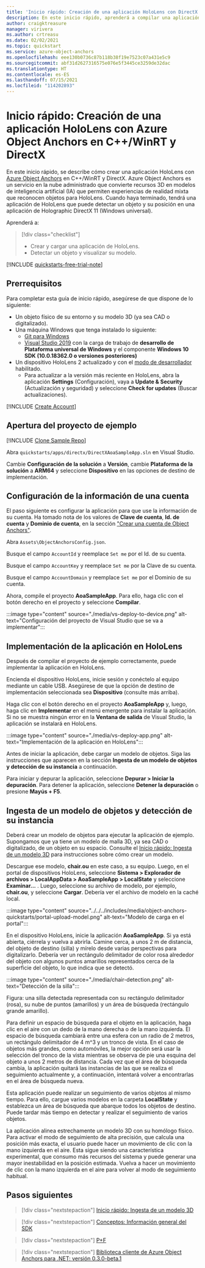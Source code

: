```yaml
---
title: 'Inicio rápido: Creación de una aplicación HoloLens con DirectX'
description: En este inicio rápido, aprenderá a compilar una aplicación HoloLens con Object Anchors.
author: craigktreasure
manager: virivera
ms.author: crtreasu
ms.date: 02/02/2021
ms.topic: quickstart
ms.service: azure-object-anchors
ms.openlocfilehash: eee130b0736c87b118b38f19e7523c07a431e5c9
ms.sourcegitcommit: abf31d2627316575e076e5f3445ce3259de32dac
ms.translationtype: HT
ms.contentlocale: es-ES
ms.lasthandoff: 07/15/2021
ms.locfileid: "114202893"
---
```

# <a name="quickstart-create-a-hololens-app-with-azure-object-anchors-in-cwinrt-and-directx"></a>Inicio rápido: Creación de una aplicación HoloLens con Azure Object Anchors en C++/WinRT y DirectX

En este inicio rápido, se describe cómo crear una aplicación HoloLens con [Azure Object Anchors](../overview.md) en C++/WinRT y DirectX. Azure Object Anchors es un servicio en la nube administrado que convierte recursos 3D en modelos de inteligencia artificial (IA) que permiten experiencias de realidad mixta que reconocen objetos para HoloLens. Cuando haya terminado, tendrá una aplicación de HoloLens que puede detectar un objeto y su posición en una aplicación de Holographic DirectX 11 (Windows universal).

Aprenderá a:

> [!div class="checklist"]
> * Crear y cargar una aplicación de HoloLens.
> * Detectar un objeto y visualizar su modelo.

[!INCLUDE [quickstarts-free-trial-note](../../../includes/quickstarts-free-trial-note.md)]

## <a name="prerequisites"></a>Prerrequisitos

Para completar esta guía de inicio rápido, asegúrese de que dispone de lo siguiente:

* Un objeto físico de su entorno y su modelo 3D (ya sea CAD o digitalizado).
* Una máquina Windows que tenga instalado lo siguiente:
  * <a href="https://git-scm.com" target="_blank">Git para Windows</a>
  * <a href="https://www.visualstudio.com/downloads/" target="_blank">Visual Studio 2019</a> con la carga de trabajo de **desarrollo de Plataforma universal de Windows** y el componente **Windows 10 SDK (10.0.18362.0 o versiones posteriores)**
* Un dispositivo HoloLens 2 actualizado y con el [modo de desarrollador](/windows/mixed-reality/using-visual-studio#enabling-developer-mode) habilitado.
  * Para actualizar a la versión más reciente en HoloLens, abra la aplicación **Settings** (Configuración), vaya a **Update & Security** (Actualización y seguridad) y seleccione **Check for updates** (Buscar actualizaciones).

[!INCLUDE [Create Account](../../../includes/object-anchors-get-started-create-account.md)]

## <a name="open-the-sample-project"></a>Apertura del proyecto de ejemplo

[!INCLUDE [Clone Sample Repo](../../../includes/object-anchors-clone-sample-repository.md)]

Abra `quickstarts/apps/directx/DirectXAoaSampleApp.sln` en Visual Studio.

Cambie **Configuración de la solución** a **Versión**, cambie **Plataforma de la solución** a **ARM64** y seleccione **Dispositivo** en las opciones de destino de implementación.

## <a name="configure-the-account-information"></a>Configuración de la información de una cuenta

El paso siguiente es configurar la aplicación para que use la información de su cuenta. Ha tomado nota de los valores de **Clave de cuenta**, **Id. de cuenta** y **Dominio de cuenta**, en la sección ["Crear una cuenta de Object Anchors"](#create-an-object-anchors-account).

Abra `Assets\ObjectAnchorsConfig.json`.

Busque el campo `AccountId` y reemplace `Set me` por el Id. de su cuenta.

Busque el campo `AccountKey` y reemplace `Set me` por la Clave de su cuenta.

Busque el campo `AccountDomain` y reemplace `Set me` por el Dominio de su cuenta.

Ahora, compile el proyecto **AoaSampleApp**. Para ello, haga clic con el botón derecho en el proyecto y seleccione **Compilar**.

:::image type="content" source="./media/vs-deploy-to-device.png" alt-text="Configuración del proyecto de Visual Studio que se va a implementar":::

## <a name="deploy-the-app-to-hololens"></a>Implementación de la aplicación en HoloLens

Después de compilar el proyecto de ejemplo correctamente, puede implementar la aplicación en HoloLens.

Encienda el dispositivo HoloLens, inicie sesión y conéctelo al equipo mediante un cable USB. Asegúrese de que la opción de destino de implementación seleccionada sea **Dispositivo** (consulte más arriba).

Haga clic con el botón derecho en el proyecto **AoaSampleApp** y, luego, haga clic en **Implementar** en el menú emergente para instalar la aplicación. Si no se muestra ningún error en la **Ventana de salida** de Visual Studio, la aplicación se instalará en HoloLens.

:::image type="content" source="./media/vs-deploy-app.png" alt-text="Implementación de la aplicación en HoloLens":::

Antes de iniciar la aplicación, debe cargar un modelo de objetos. Siga las instrucciones que aparecen en la sección **Ingesta de un modelo de objetos y detección de su instancia** a continuación.

Para iniciar y depurar la aplicación, seleccione **Depurar > Iniciar la depuración**. Para detener la aplicación, seleccione **Detener la depuración** o presione **Mayús + F5**.

## <a name="ingest-object-model-and-detect-its-instance"></a>Ingesta de un modelo de objetos y detección de su instancia

Deberá crear un modelo de objetos para ejecutar la aplicación de ejemplo. Supongamos que ya tiene un modelo de malla 3D, ya sea CAD o digitalizado, de un objeto en su espacio. Consulte el [Inicio rápido: Ingesta de un modelo 3D](./get-started-model-conversion.md) para instrucciones sobre cómo crear un modelo.

Descargue ese modelo, **chair.ou** en este caso, a su equipo. Luego, en el portal de dispositivos HoloLens, seleccione **Sistema > Explorador de archivos > LocalAppData > AoaSampleApp > LocalState** y seleccione **Examinar…** . Luego, seleccione su archivo de modelo, por ejemplo, **chair.ou**, y seleccione **Cargar**. Debería ver el archivo de modelo en la caché local.

:::image type="content" source="../../../includes/media/object-anchors-quickstarts/portal-upload-model.png" alt-text="Modelo de carga en el portal":::

En el dispositivo HoloLens, inicie la aplicación **AoaSampleApp**. Si ya está abierta, ciérrela y vuelva a abrirla. Camine cerca, a unos 2 m de distancia, del objeto de destino (silla) y mírelo desde varias perspectivas para digitalizarlo. Debería ver un rectángulo delimitador de color rosa alrededor del objeto con algunos puntos amarillos representados cerca de la superficie del objeto, lo que indica que se detectó.

:::image type="content" source="./media/chair-detection.png" alt-text="Detección de la silla":::

Figura: una silla detectada representada con su rectángulo delimitador (rosa), su nube de puntos (amarillos) y un área de búsqueda (rectángulo grande amarillo).

Para definir un espacio de búsqueda para el objeto en la aplicación, haga clic en el aire con un dedo de la mano derecha o de la mano izquierda. El espacio de búsqueda cambiará entre una esfera con un radio de 2 metros, un rectángulo delimitador de 4 m^3 y un tronco de vista. En el caso de objetos más grandes, como automóviles, la mejor opción será usar la selección del tronco de la vista mientras se observa de pie una esquina del objeto a unos 2 metros de distancia.
Cada vez que el área de búsqueda cambia, la aplicación quitará las instancias de las que se realiza el seguimiento actualmente y, a continuación, intentará volver a encontrarlas en el área de búsqueda nueva.

Esta aplicación puede realizar un seguimiento de varios objetos al mismo tiempo. Para ello, cargue varios modelos en la carpeta **LocalState** y establezca un área de búsqueda que abarque todos los objetos de destino. Puede tardar más tiempo en detectar y realizar el seguimiento de varios objetos.

La aplicación alinea estrechamente un modelo 3D con su homólogo físico. Para activar el modo de seguimiento de alta precisión, que calcula una posición más exacta, el usuario puede hacer un movimiento de clic con la mano izquierda en el aire. Esta sigue siendo una característica experimental, que consumo más recursos del sistema y puede generar una mayor inestabilidad en la posición estimada. Vuelva a hacer un movimiento de clic con la mano izquierda en el aire para volver al modo de seguimiento habitual.

## <a name="next-steps"></a>Pasos siguientes

> [!div class="nextstepaction"]
> [Inicio rápido: Ingesta de un modelo 3D](./get-started-model-conversion.md)

> [!div class="nextstepaction"]
> [Conceptos: Información general del SDK](../concepts/sdk-overview.md)

> [!div class="nextstepaction"]
> [P+F](../faq.md)

> [!div class="nextstepaction"]
> [Biblioteca cliente de Azure Object Anchors para .NET: versión 0.3.0-beta.1](/dotnet/api/overview/azure/mixedreality.objectanchors.conversion-readme-pre)
